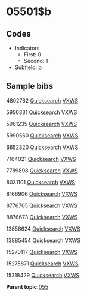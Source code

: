 # 05501$b

## Codes

-   Indicators
    -   First: 0
    -   Second: 1
-   Subfield: b

## Sample bibs

4802762 [Quicksearch](https://search.library.yale.edu/catalog/4802762) [VXWS](http://prodorbis.library.yale.edu:7014/vxws/GetHoldingsService?bibId=4802762)

5950331 [Quicksearch](https://search.library.yale.edu/catalog/5950331) [VXWS](http://prodorbis.library.yale.edu:7014/vxws/GetHoldingsService?bibId=5950331)

5961235 [Quicksearch](https://search.library.yale.edu/catalog/5961235) [VXWS](http://prodorbis.library.yale.edu:7014/vxws/GetHoldingsService?bibId=5961235)

5990560 [Quicksearch](https://search.library.yale.edu/catalog/5990560) [VXWS](http://prodorbis.library.yale.edu:7014/vxws/GetHoldingsService?bibId=5990560)

6652320 [Quicksearch](https://search.library.yale.edu/catalog/6652320) [VXWS](http://prodorbis.library.yale.edu:7014/vxws/GetHoldingsService?bibId=6652320)

7164021 [Quicksearch](https://search.library.yale.edu/catalog/7164021) [VXWS](http://prodorbis.library.yale.edu:7014/vxws/GetHoldingsService?bibId=7164021)

7789898 [Quicksearch](https://search.library.yale.edu/catalog/7789898) [VXWS](http://prodorbis.library.yale.edu:7014/vxws/GetHoldingsService?bibId=7789898)

8031101 [Quicksearch](https://search.library.yale.edu/catalog/8031101) [VXWS](http://prodorbis.library.yale.edu:7014/vxws/GetHoldingsService?bibId=8031101)

8166906 [Quicksearch](https://search.library.yale.edu/catalog/8166906) [VXWS](http://prodorbis.library.yale.edu:7014/vxws/GetHoldingsService?bibId=8166906)

8776705 [Quicksearch](https://search.library.yale.edu/catalog/8776705) [VXWS](http://prodorbis.library.yale.edu:7014/vxws/GetHoldingsService?bibId=8776705)

8876673 [Quicksearch](https://search.library.yale.edu/catalog/8876673) [VXWS](http://prodorbis.library.yale.edu:7014/vxws/GetHoldingsService?bibId=8876673)

13856624 [Quicksearch](https://search.library.yale.edu/catalog/13856624) [VXWS](http://prodorbis.library.yale.edu:7014/vxws/GetHoldingsService?bibId=13856624)

13885454 [Quicksearch](https://search.library.yale.edu/catalog/13885454) [VXWS](http://prodorbis.library.yale.edu:7014/vxws/GetHoldingsService?bibId=13885454)

15270117 [Quicksearch](https://search.library.yale.edu/catalog/15270117) [VXWS](http://prodorbis.library.yale.edu:7014/vxws/GetHoldingsService?bibId=15270117)

15275871 [Quicksearch](https://search.library.yale.edu/catalog/15275871) [VXWS](http://prodorbis.library.yale.edu:7014/vxws/GetHoldingsService?bibId=15275871)

15318429 [Quicksearch](https://search.library.yale.edu/catalog/15318429) [VXWS](http://prodorbis.library.yale.edu:7014/vxws/GetHoldingsService?bibId=15318429)

**Parent topic:**[055](../../tags/055/055.md)

